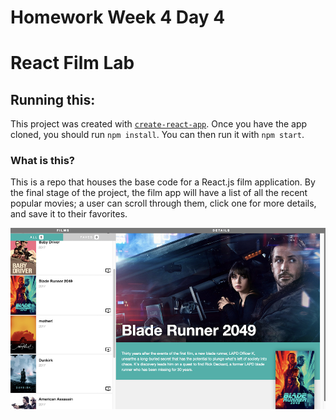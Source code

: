 # Homework Week 4 Day 4 
# React Film Lab

## Running this:

This project was created with [`create-react-app`](https://facebook.github.io/create-react-app/docs/getting-started). Once you have the app cloned, you should run `npm install`. You can then run it with `npm start`.

### What is this?

This is a repo that houses the base code for a React.js film application. By the final stage of the project, the film app will have a list of all the recent popular movies; a user can scroll through them, click one for more details, and save it to their favorites.

![](bladerunner.png)
